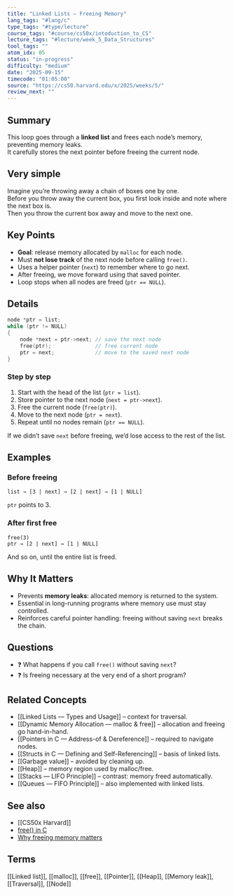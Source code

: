 ```yaml
---
title: "Linked Lists — Freeing Memory"
lang_tags: "#lang/c"
type_tags: "#type/lecture"
course_tags: "#course/cs50x/intoduction_to_CS"
lecture_tags: "#lecture/week_5_Data_Structures"
tool_tags: ""
atom_idx: 05
status: "in-progress"
difficulty: "medium"
date: "2025-09-15"
timecode: "01:05:00"
source: "https://cs50.harvard.edu/x/2025/weeks/5/"
review_next: ""
---
```




## Summary
This loop goes through a **linked list** and frees each node’s memory, preventing memory leaks.  
It carefully stores the next pointer before freeing the current node.

## Very simple
Imagine you’re throwing away a chain of boxes one by one.  
Before you throw away the current box, you first look inside and note where the next box is.  
Then you throw the current box away and move to the next one.

## Key Points
- **Goal**: release memory allocated by `malloc` for each node.  
- Must **not lose track** of the next node before calling `free()`.  
- Uses a helper pointer (`next`) to remember where to go next.  
- After freeing, we move forward using that saved pointer.  
- Loop stops when all nodes are freed (`ptr == NULL`).

## Details
```c
node *ptr = list;
while (ptr != NULL)
{
    node *next = ptr->next; // save the next node
    free(ptr);              // free current node
    ptr = next;             // move to the saved next node
}
```

### Step by step
1. Start with the head of the list (`ptr = list`).  
2. Store pointer to the next node (`next = ptr->next`).  
3. Free the current node (`free(ptr)`).  
4. Move to the next node (`ptr = next`).  
5. Repeat until no nodes remain (`ptr == NULL`).

If we didn’t save `next` before freeing, we’d lose access to the rest of the list.

## Examples
### Before freeing
```
list → [3 | next] → [2 | next] → [1 | NULL]
```
`ptr` points to 3.

### After first free
```
free(3)
ptr → [2 | next] → [1 | NULL]
```

And so on, until the entire list is freed.

## **Why It Matters**
- Prevents **memory leaks**: allocated memory is returned to the system.  
- Essential in long-running programs where memory use must stay controlled.  
- Reinforces careful pointer handling: freeing without saving `next` breaks the chain.

## Questions
- ❓ What happens if you call `free()` without saving `next`?  
- ❓ Is freeing necessary at the very end of a short program?  

## Related Concepts
- [[Linked Lists — Types and Usage]] – context for traversal.  
- [[Dynamic Memory Allocation — malloc & free]] – allocation and freeing go hand-in-hand.  
- [[Pointers in C — Address-of & Dereference]] – required to navigate nodes.  
- [[Structs in C — Defining and Self-Referencing]] – basis of linked lists.  
- [[Garbage value]] – avoided by cleaning up.  
- [[Heap]] – memory region used by malloc/free.  
- [[Stacks — LIFO Principle]] – contrast: memory freed automatically.  
- [[Queues — FIFO Principle]] – also implemented with linked lists.

## See also
- [[CS50x Harvard]]  
- [free() in C](https://www.geeksforgeeks.org/memory-management-in-c/)  
- [Why freeing memory matters](https://stackoverflow.com/questions/6417158/when-should-i-use-free-in-c)  

## Terms
[[Linked list]], [[malloc]], [[free]], [[Pointer]], [[Heap]], [[Memory leak]], [[Traversal]], [[Node]]
